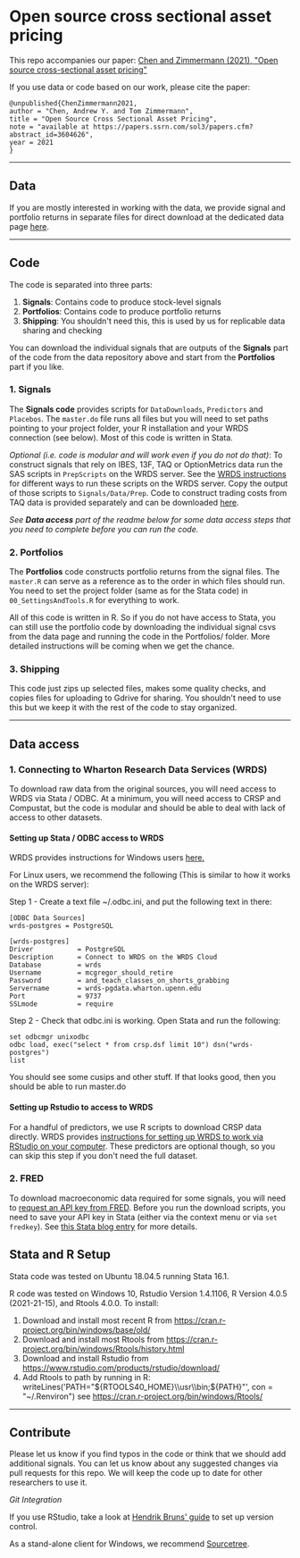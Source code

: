 # Open source cross sectional asset pricing

This repo accompanies our paper:
[Chen and Zimmermann (2021), "Open source cross-sectional asset pricing"](https://papers.ssrn.com/sol3/papers.cfm?abstract_id=3604626)

If you use data or code based on our work, please cite the paper: 

~~~
@unpublished{ChenZimmermann2021,
author = "Chen, Andrew Y. and Tom Zimmermann",
title = "Open Source Cross Sectional Asset Pricing",
note = "available at https://papers.ssrn.com/sol3/papers.cfm?abstract_id=3604626",
year = 2021
}
~~~


----

## Data

If you are mostly interested in working with the data, we provide signal and portfolio returns in separate files for direct download at the dedicated data page [here](https://sites.google.com/site/chenandrewy/open-source-ap).

----

## Code 

The code is separated into three parts:

1. **Signals**: Contains code to produce stock-level signals
2. **Portfolios**: Contains code to produce portfolio returns
3. **Shipping**: You shouldn't need this, this is used by us for replicable data sharing and checking

You can download the individual signals that are outputs of the **Signals** part of the code from the data repository above and start from the **Portfolios** part if you like.

### 1. Signals

The **Signals code** provides scripts for `DataDownloads`, `Predictors` and `Placebos`. The `master.do` file runs all files but you will need to set paths pointing to your project folder, your R installation and your WRDS connection (see below).  Most of this code is written in Stata.

*Optional (i.e. code is modular and will work even if you do not do that)*: To construct signals that rely on IBES, 13F, TAQ or OptionMetrics data run the SAS scripts in `PrepScripts` on the WRDS server. See the [WRDS instructions](https://wrds-www.wharton.upenn.edu/pages/support/programming-wrds/programming-sas/) for different ways to run these scripts on the WRDS server. Copy the output of those scripts to `Signals/Data/Prep`. Code to construct trading costs from TAQ data is provided separately and can be downloaded [here](https://drive.google.com/open?id=1W256-g-RxqOZBjNtkSJuuWXUqHZEYHsM).

*See **Data access** part of the readme below for some data access steps that you need to complete before you can run the code.*


### 2. Portfolios

The **Portfolios** code constructs portfolio returns from the signal files. The `master.R` can serve as a reference as to the order in which files should run. You need to set the project folder (same as for the Stata code) in `00_SettingsAndTools.R` for everything to work.

All of this code is written in R.  So if you do not have access to Stata, you can still use the portfolio code by downloading the individual signal csvs from the data page and running the code in the Portfolios/ folder.  More detailed instructions will be coming when we get the chance.

### 3. Shipping

This code just zips up selected files, makes some quality checks, and copies files for uploading to Gdrive for sharing.  You shouldn't need to use this but we keep it with the rest of the code to stay organized.

---- 
## Data access

### 1. Connecting to Wharton Research Data Services (WRDS)

To download raw data from the original sources, you will need access to WRDS via Stata / ODBC. At a minimum, you will need access to CRSP and Compustat, but the code is modular and should be able to deal with lack of access to other datasets.

#### Setting up Stata / ODBC access to WRDS

WRDS provides instructions for Windows users [here.](https://wrds-www.wharton.upenn.edu/pages/support/programming-wrds/programming-stata/stata-from-your-computer/)  

For Linux users, we recommend the following (This is similar to how it works on the WRDS server):

Step 1 - Create a text file ~/.odbc.ini, and put the following text in there:

    [ODBC Data Sources]
    wrds-postgres = PostgreSQL

    [wrds-postgres]
    Driver           = PostgreSQL
    Description      = Connect to WRDS on the WRDS Cloud
    Database         = wrds
    Username         = mcgregor_should_retire
    Password         = and_teach_classes_on_shorts_grabbing
    Servername       = wrds-pgdata.wharton.upenn.edu
    Port             = 9737
    SSLmode          = require

Step 2 - Check that odbc.ini is working.  Open Stata and run the following:

    set odbcmgr unixodbc
    odbc load, exec("select * from crsp.dsf limit 10") dsn("wrds-postgres")
    list

You should see some cusips and other stuff.  If that looks good, then you should be able to run master.do

#### Setting up Rstudio to access to WRDS

For a handful of predictors, we use R scripts to download CRSP data directly. WRDS provides [instructions for setting up WRDS to work via RStudio on your computer](https://wrds-www.wharton.upenn.edu/pages/support/programming-wrds/programming-r/r-from-your-computer/).  These predictors are optional though, so you can skip this step if you don't need the full dataset.


### 2. FRED

To download macroeconomic data required for some signals, you will need to [request an API key from FRED](https://research.stlouisfed.org/docs/api/api_key.html). Before you run the download scripts, you need to save your API key in Stata (either via the context menu or via `set fredkey`).  See [this Stata blog entry](
https://blog.stata.com/2017/08/08/importing-data-with-import-fred/) for more details.

## Stata and R Setup

Stata code was tested on Ubuntu 18.04.5 running Stata 16.1.

R code was tested on Windows 10, Rstudio Version 1.4.1106, R Version 4.0.5 (2021-21-15), and Rtools 4.0.0.  To install: 
1. Download and install most recent R from https://cran.r-project.org/bin/windows/base/old/
2. Download and install most Rtools from https://cran.r-project.org/bin/windows/Rtools/history.html
3. Download and install Rstudio from https://www.rstudio.com/products/rstudio/download/
4. Add Rtools to path by running in R: writeLines('PATH="${RTOOLS40_HOME}\\usr\\bin;${PATH}"', con = "~/.Renviron") 
	see	https://cran.r-project.org/bin/windows/Rtools/


----

## Contribute

Please let us know if you find typos in the code or think that we should add additional signals. You can let us know about any suggested changes via pull requests for this repo. We will keep the code up to date for other researchers to use it.

*Git Integration* 

If you use RStudio, take a look at [Hendrik Bruns' guide](https://www.hendrikbruns.tk/post/using-rstudio-and-git-version-control/) to set up version control.

As a stand-alone client for Windows, we recommend [Sourcetree](https://www.sourcetreeapp.com/).
